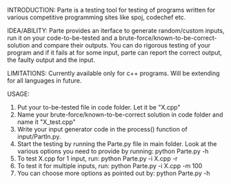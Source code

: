 INTRODUCTION:
Parte is a testing tool for testing of programs written for various competitive programming sites like spoj, codechef etc.

IDEA/ABILITY:
Parte provides an iterface to generate random/custom inputs, run it on your code-to-be-tested and a brute-force/known-to-be-correct-solution and compare their outputs.
You can do rigorous testing of your program and if it fails at for some input, parte can report the correct output, the faulty output and the input.

LIMITATIONS:
Currently available only for c++ programs. Will be extending for all languages in future.


USAGE:
1. Put your to-be-tested file in code folder. Let it be "X.cpp"
2. Name your brute-force/known-to-be-correct solution in code folder and name it "X_test.cpp"
3. Write your input generator code in the process() function of input/PartIn.py.
4. Start the testing by running the Parte.py file in main folder. Look at the various options you need to provide by running:
   python Parte.py -h
5. To test X.cpp for 1 input, run: python Parte.py -i X.cpp -r
6. To test it for multiple inputs, run: python Parte.py -i X.cpp -m 100
7. You can choose more options as pointed out by: python Parte.py -h


